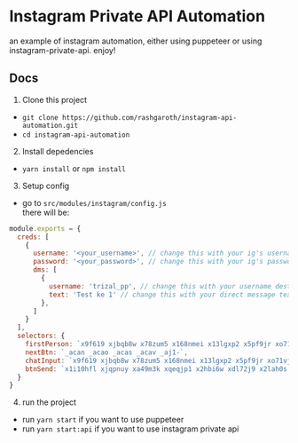# Instagram Private API Automation
 an example of instagram automation, either using puppeteer or using instagram-private-api. enjoy!

## Docs
1. Clone this project
- `git clone https://github.com/rashgaroth/instagram-api-automation.git`
- `cd instagram-api-automation`
2. Install depedencies
- `yarn install` or `npm install`
3. Setup config
- go to `src/modules/instagram/config.js` <br />
there will be: 
```javascript
module.exports = {
  creds: [
    {
      username: '<your_username>', // change this with your ig's username
      password: '<your_password>', // change this with your ig's password
      dms: [
        {
          username: 'trizal_pp', // change this with your username destination
          text: 'Test ke 1' // change this with your direct message text
        },
      ]
    }
  ],
  selectors: {
    firstPerson: `x9f619 xjbqb8w x78zum5 x168nmei x13lgxp2 x5pf9jr xo71vjh x1pi30zi x1swvt13 xwib8y2 x1y1aw1k x1uhb9sk x1plvlek xryxfnj x1c4vz4f x2lah0s xdt5ytf xqjyukv x1qjc9v5 x1oa3qoh x1nhvcw1`,
    nextBtn: `_acan _acao _acas _acav _aj1-`,
    chatInput: `x9f619 xjbqb8w x78zum5 x168nmei x13lgxp2 x5pf9jr xo71vjh xw3qccf x1n2onr6 x1plvlek xryxfnj x1iyjqo2 x2lwn1j xeuugli xdt5ytf xqjyukv x1qjc9v5 x1oa3qoh x1nhvcw1`,
    btnSend: `x1i10hfl xjqpnuy xa49m3k xqeqjp1 x2hbi6w xdl72j9 x2lah0s xe8uvvx xdj266r x11i5rnm xat24cr x1mh8g0r x2lwn1j xeuugli x1hl2dhg xggy1nq x1ja2u2z x1t137rt x1q0g3np x1lku1pv x1a2a7pz x6s0dn4 xjyslct x1ejq31n xd10rxx x1sy0etr x17r0tee x9f619 x1ypdohk x1i0vuye xwhw2v2 xl56j7k x17ydfre x1f6kntn x2b8uid xlyipyv x87ps6o x14atkfc x1d5wrs8 x972fbf xcfux6l x1qhh985 xm0m39n xm3z3ea x1x8b98j x131883w x16mih1h xt0psk2 xt7dq6l xexx8yu x4uap5 x18d9i69 xkhd6sd x1n2onr6 xjbqb8w x1n5bzlp x173jzuc x1yc6y37`
  }
}
```
4. run the project
- run `yarn start` if you want to use puppeteer
- run `yarn start:api` if you want to use instagram private api